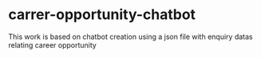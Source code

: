 # carrer-opportunity-chatbot
This work is based on chatbot creation using a json file with enquiry datas relating career opportunity
